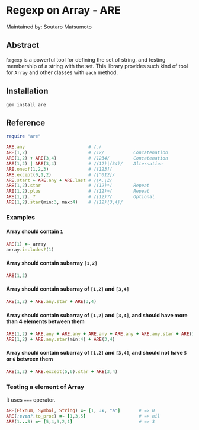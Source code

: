 # Regexp on Array - ARE

Maintained by: Soutaro Matsumoto

## Abstract

`Regexp` is a powerful tool for defining the set of string, and testing membership of a string with the set.
This library provides such kind of tool for `Array` and other classes with `each` method.

## Installation

````
gem install are
````


## Reference

````ruby
require "are"

ARE.any                        # /./
ARE(1,2)                       # /12/           Concatenation
ARE(1,2) + ARE(3,4)            # /1234/         Concatenation
ARE(1,2) | ARE(3,4)            # /(12)|(34)/    Alternation
ARE.oneof(1,2,3)               # /[123]/
ARE.except(0,1,2)              # /[^012]/
ARE.start + ARE.any + ARE.last # /\A.\Z/
ARE(1,2).star                  # /(12)*/        Repeat
ARE(1,2).plus                  # /(12)+/        Repeat
ARE(1,2)._?                    # /(12)?/        Optional
ARE(1,2).star(min:3, max:4)    # /(12){3,4}/
````

### Examples

#### Array should contain `1`

````ruby
ARE(1) =~ array
array.includes?(1)
````

#### Array should contain subarray `[1,2]`

````ruby
ARE(1,2)
````

#### Array should contain subarray of `[1,2]` and `[3,4]`

````ruby
ARE(1,2) + ARE.any.star + ARE(3,4)
````

#### Array should contain subarray of `[1,2]` and `[3,4]`, and should have more than 4 elements between them

````ruby
ARE(1,2) + ARE.any + ARE.any + ARE.any + ARE.any + ARE.any.star + ARE(3,4)
ARE(1,2) + ARE.any.star(min:4) + ARE(3,4)
````

#### Array should contain subarray of `[1,2]` and `[3,4]`, and should not have `5` or `6` between them 

````ruby
ARE(1,2) + ARE.except(5,6).star + ARE(3,4)
````

### Testing a element of Array

It uses `===` operator.

````ruby
ARE(Fixnum, Symbol, String) =~ [1, :x, "a"]       # => 0
ARE(:even?.to_proc) =~ [1,3,5]                    # => nil
ARE(1...3) =~ [5,4,3,2,1]                         # => 3
````

